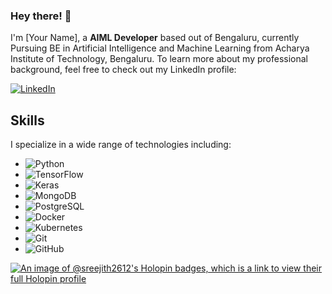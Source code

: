 ### Hey there! 👋

I'm [Your Name], a **AIML Developer** based out of Bengaluru, currently Pursuing BE in Artificial Intelligence and Machine Learning from Acharya Institute of Technology, Bengaluru.
To learn more about my professional background, feel free to check out my LinkedIn profile:

[![LinkedIn](https://img.shields.io/badge/linkedin-%230077B5.svg?style=for-the-badge&logo=linkedin&logoColor=white)](www.linkedin.com/in/sreejithm26)

## Skills

I specialize in a wide range of technologies including:

- ![Python](https://img.shields.io/badge/-Python-black?style=flat-square&logo=Python)
- ![TensorFlow](https://img.shields.io/badge/TensorFlow-FF6F00?style=flat-square&logo=TensorFlow&logoColor=white)
- ![Keras](https://img.shields.io/badge/Keras-D00000?style=flat-square&logo=Keras&logoColor=white)
- ![MongoDB](https://img.shields.io/badge/-MongoDB-black?style=flat-square&logo=mongodb)
- ![PostgreSQL](https://img.shields.io/badge/-PostgreSQL-336791?style=flat-square&logo=postgresql)
- ![Docker](https://img.shields.io/badge/-Docker-black?style=flat-square&logo=docker)
- ![Kubernetes](https://img.shields.io/badge/-Kubernetes-326CE5?style=flat-square&logo=kubernetes)
- ![Git](https://img.shields.io/badge/-Git-black?style=flat-square&logo=git)
- ![GitHub](https://img.shields.io/badge/-GitHub-181717?style=flat-square&logo=github)


[![An image of @sreejith2612's Holopin badges, which is a link to view their full Holopin profile](https://holopin.me/sreejith2612)](https://holopin.io/@sreejith2612)

